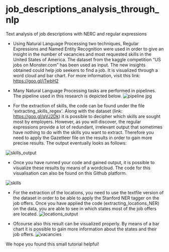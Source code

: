 # job_descriptions_analysis_through_nlp
Text analysis of job descriptions with NERC and regular expressions

- Using Natural Language Processing two techniques, Regular Expressions and Named Entity Recognition were used in order to give an insight in the number of vacancies and most requested skills in the United States of America. The dataset from the kaggle competition “US jobs on Monster.com” has been used as input. The new insights obtained could help job seekers to find a job. It is visualized through a word cloud and bar chart. 
For more information, visit this link: https://goo.gl/jTwbH2 

- Many Natural Language Processing tasks are performed in pipelines. The pipeline used in this research is depicted below.
![pipeline jpg](https://user-images.githubusercontent.com/38191121/38473209-57e130bc-3b8c-11e8-86c2-a365475d9b46.JPG)



- For the extraction of skills, the code can be found under the file 'extracting_skills_regex'. Along with the dataset (link: https://goo.gl/qVJ2Dk) it is possible to decipher which skills are sought most by employers. However, as you will discover, the regular expressions provide a lot of redundant, irrelevant output that sometimes have nothing to do with the skills you want to extract. Therefore you need to apply the Gazetteer file on the results in order to gain more precise results. The output eventually looks as follows:

![skills_output](https://user-images.githubusercontent.com/38191121/38473341-21bf04ac-3b8f-11e8-8ff3-62c1082f1c7e.JPG)



- Once you have runned your code and gained output, it is possible to visualize these results by means of a wordcloud. 
The code for this visualisation can also be found on this Github platform.


![skills](https://user-images.githubusercontent.com/38191121/38473067-b1ebd6fa-3b89-11e8-965e-1127831c8092.png)



- For the extraction of the locations, you need to use the textfile version of the dataset in order to be able to apply the Stanford NER tagger on the job offers. Once you have applied the code (extracting_locations_NER) on the data, you are able to see in which states most of the job offers are located. 
![locations_output](https://user-images.githubusercontent.com/38191121/38473339-1e7549b4-3b8f-11e8-8cf4-6a98c135503d.JPG)


- Ofcourse also this result can be visualized properly. By means of a bar chart it is possible to gain more information about the states and their job offers.
![vacancies](https://user-images.githubusercontent.com/38191121/38473057-8a337334-3b89-11e8-9cbc-1ca84367e9b2.jpg)


We hope you found this small tutorial helpful!
